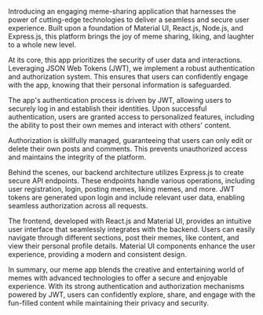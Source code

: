 
Introducing an engaging meme-sharing application that harnesses the power of cutting-edge technologies to deliver a seamless and secure user experience. Built upon a foundation of Material UI, React.js, Node.js, and Express.js, this platform brings the joy of meme sharing, liking, and laughter to a whole new level.

At its core, this app prioritizes the security of user data and interactions. Leveraging JSON Web Tokens (JWT), we implement a robust authentication and authorization system. This ensures that users can confidently engage with the app, knowing that their personal information is safeguarded.

The app's authentication process is driven by JWT, allowing users to securely log in and establish their identities. Upon successful authentication, users are granted access to personalized features, including the ability to post their own memes and interact with others' content.

Authorization is skillfully managed, guaranteeing that users can only edit or delete their own posts and comments. This prevents unauthorized access and maintains the integrity of the platform.

Behind the scenes, our backend architecture utilizes Express.js to create secure API endpoints. These endpoints handle various operations, including user registration, login, posting memes, liking memes, and more. JWT tokens are generated upon login and include relevant user data, enabling seamless authorization across all requests.

The frontend, developed with React.js and Material UI, provides an intuitive user interface that seamlessly integrates with the backend. Users can easily navigate through different sections, post their memes, like content, and view their personal profile details. Material UI components enhance the user experience, providing a modern and consistent design.

In summary, our meme app blends the creative and entertaining world of memes with advanced technologies to offer a secure and enjoyable experience. With its strong authentication and authorization mechanisms powered by JWT, users can confidently explore, share, and engage with the fun-filled content while maintaining their privacy and security.
